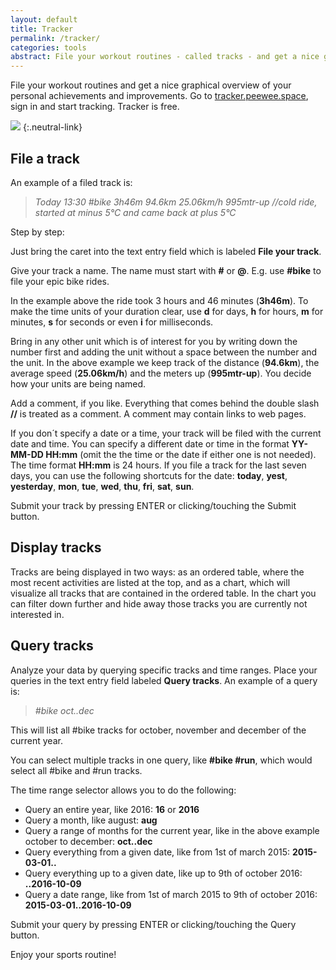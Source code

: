 ```yaml
---
layout: default
title: Tracker
permalink: /tracker/
categories: tools
abstract: File your workout routines - called tracks - and get a nice graphical overview of your personal achievements and improvements.
---
```

File your workout routines and get a nice graphical overview of your personal achievements and improvements. Go to [tracker.peewee.space](http://tracker.peewee.space), sign in and start tracking. Tracker is free.

[![]({{site.url}}/i/tracker/tracker.jpg)](http://tracker.peewee.space)
{:.neutral-link}

File a track
---

An example of a filed track is:

> *Today 13:30 #bike 3h46m 94.6km 25.06km/h 995mtr-up //cold ride, started at minus 5°C and came back at plus 5°C*

Step by step:

Just bring the caret into the text entry field which is labeled **File your track**.

Give your track a name. The name must start with **#** or **@**. E.g. use **#bike** to file your epic bike rides.

In the example above the ride took 3 hours and 46 minutes (**3h46m**). To make the time units of your duration clear, use **d** for days, **h** for hours, **m** for minutes, **s** for seconds or even **i** for milliseconds.

Bring in any other unit which is of interest for you by writing down the number first and adding the unit without a space between the number and the unit. In the above example we keep track of the distance (**94.6km**), the average speed (**25.06km/h**) and the meters up (**995mtr-up**). You decide how your units are being named.

Add a comment, if you like. Everything that comes behind the double slash **//** is treated as a comment. A comment may contain links to web pages.

If you don´t specify a date or a time, your track will be filed with the current date and time. You can specify a different date or time in the format **YY-MM-DD HH:mm** (omit the the time or the date if either one is not needed). The time format **HH:mm** is 24 hours. If you file a track for the last seven days, you can use the following shortcuts for the date: **today**, **yest**, **yesterday**, **mon**, **tue**, **wed**, **thu**, **fri**, **sat**, **sun**.

Submit your track by pressing ENTER or clicking/touching the Submit button.

Display tracks
---

Tracks are being displayed in two ways: as an ordered table, where the most recent activities are listed at the top, and as a chart, which will visualize all tracks that are contained in the ordered table. In the chart you can filter down further and hide away those tracks you are currently not interested in.

Query tracks
---

Analyze your data by querying specific tracks and time ranges. Place your queries in the text entry field labeled **Query tracks**. An example of a query is:

> *#bike oct..dec*

This will list all #bike tracks for october, november and december of the current year.

You can select multiple tracks in one query, like **#bike #run**, which would select all #bike and #run tracks.

The time range selector allows you to do the following:

* Query an entire year, like 2016: **16** or **2016**
* Query a month, like august: **aug**
* Query a range of months for the current year, like in the above example october to december: **oct..dec**
* Query everything from a given date, like from 1st of march 2015: **2015-03-01..**
* Query everything up to a given date, like up to 9th of october 2016: **..2016-10-09**
* Query a date range, like from 1st of march 2015 to 9th of october 2016: **2015-03-01..2016-10-09**

Submit your query by pressing ENTER or clicking/touching the Query button.

Enjoy your sports routine!
